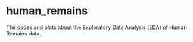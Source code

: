 # human_remains
The codes and plots about the Exploratory Data Analysis (EDA) of Human Remains data.